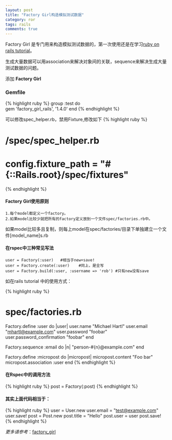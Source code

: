 ```yaml
---
layout: post
title: "Factory Girl构造模拟测试数据"
category: ror
tags: rails
comments: true
---
```


Factory Girl 是专门用来构造模拟测试数据的，第一次使用还是在学习[ruby on rails tutorial](http://ruby.railstutorial.org/)。  
<!--more-->
生成大量数据可以用association来解决对象间的关联，sequence来解决生成大量测试数据的问题。  

添加 **Factory Girl**

### Gemfile  
{% highlight ruby %}
group :test do   
  gem 'factory_girl_rails', '1.4.0' 
end 
{% endhighlight %}

可以修改spec_helper.rb，禁用Fixture,修改如下
{% highlight ruby %}
# /spec/spec_helper.rb 
# config.fixture_path = "#{::Rails.root}/spec/fixtures" 
{% endhighlight %}

#### Factory Girl使用原则

	1.每个model都定义一个factory。
	2.如果model比较少就把所有的factory定义放到一个文件spec/factories.rb中。

如果model比较多且复制，则每上model在spec/factories/目录下单独建立一个文件[model_name]s.rb

#### 在rspec中三种常见写法

	user = Factory(:user)	#相当于new+save! 
	user = Factory.create(:user)	#同上，是全写 
	user = Factory.build(:user, :username => 'rob')	#只有new没有save 


如在rails tutorial 中的使用方式：

{% highlight ruby %}
# spec/factories.rb 
Factory.define :user do |user|
  user.name      "Michael Hartl"
  user.email     "mhartl@example.com" 
  user.password  "foobar"
  user.password_confirmation  "foobar"
end

Factory.sequence :email do |n|
  "person-#{n}@example.com"
end

Factory.define :micropost do |micropost|
  micropost.content  "Foo bar"
  micropost.association :user
end
{% endhighlight %}

#### 在Rspec中的调用方法
{% highlight ruby %}
post = Factory(:post) 
{% endhighlight %}

#### 其实上面代码相当于：
{% highlight ruby %}
user = User.new 
user.email = "test@example.com" 
user.save! 
post = Post.new 
post.title = "Hello" 
post.user = user post.save! 
{% endhighlight %}

*更多请参考*：[factory_girl](https://github.com/thoughtbot/factory_girl)

